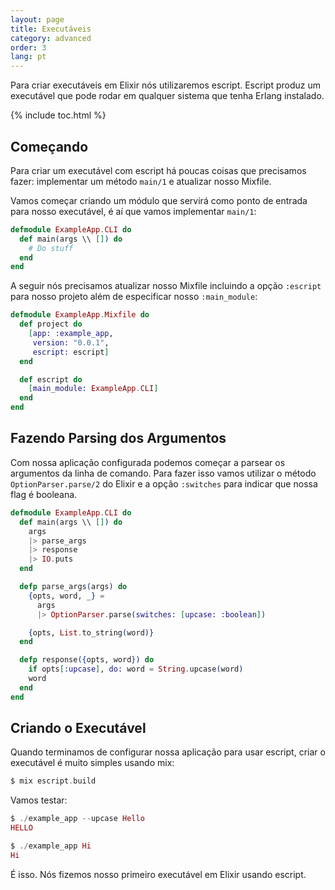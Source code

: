 ```yaml
---
layout: page
title: Executáveis
category: advanced
order: 3
lang: pt
---
```


Para criar executáveis em Elixir nós utilizaremos escript. Escript produz um executável que pode rodar em qualquer sistema que tenha Erlang instalado.

{% include toc.html %}

## Começando

Para criar um executável com escript há poucas coisas que precisamos fazer: implementar um método `main/1` e atualizar nosso Mixfile.

Vamos começar criando um módulo que servirá como ponto de entrada para nosso executável, é aí que vamos implementar `main/1`:

```elixir
defmodule ExampleApp.CLI do
  def main(args \\ []) do
    # Do stuff
  end
end
```

A seguir nós precisamos atualizar nosso Mixfile incluindo a opção `:escript` para nosso projeto além de especificar nosso `:main_module`:

```elixir
defmodule ExampleApp.Mixfile do
  def project do
    [app: :example_app,
     version: "0.0.1",
     escript: escript]
  end

  def escript do
    [main_module: ExampleApp.CLI]
  end
end
```

## Fazendo Parsing dos Argumentos

Com nossa aplicação configurada podemos começar a parsear os argumentos da linha de comando. Para fazer isso vamos utilizar o método `OptionParser.parse/2` do Elixir e a opção `:switches` para indicar que nossa flag é booleana.

```elixir
defmodule ExampleApp.CLI do
  def main(args \\ []) do
    args
    |> parse_args
    |> response
    |> IO.puts
  end

  defp parse_args(args) do
    {opts, word, _} =
      args
      |> OptionParser.parse(switches: [upcase: :boolean])

    {opts, List.to_string(word)}
  end

  defp response({opts, word}) do
    if opts[:upcase], do: word = String.upcase(word)
    word
  end
end
```

## Criando o Executável

Quando terminamos de configurar nossa aplicação para usar escript, criar o executável é muito simples usando mix:

```elixir
$ mix escript.build
```

Vamos testar:

```elixir
$ ./example_app --upcase Hello
HELLO

$ ./example_app Hi
Hi
```

É isso. Nós fizemos nosso primeiro executável em Elixir usando escript.
